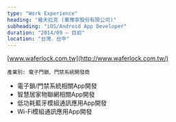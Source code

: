 ```yaml
---
type: "Work Experience"
heading: "維夫拉克 (華豫寧股份有限公司)"
subheading: "iOS/Android App Developer"
duration: "2014/09 – 目前"
location: "台灣．台中"
---
```


[www.waferlock.com.tw](http://www.waferlock.com.tw/)

`產業別: 電子門鎖、門禁系統開發商`

- 電子鎖/門禁系統相關App開發
- 智慧居家物聯網相關App開發
- 低功耗藍牙模組通訊應用App開發
- Wi-Fi模組通訊應用App開發
